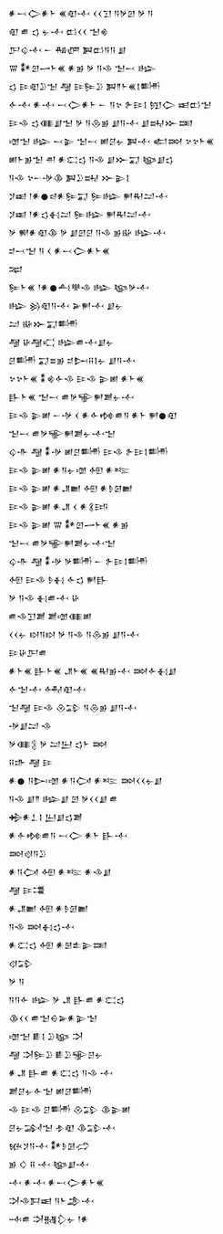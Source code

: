 <div class='block'>
<div class='line'>𒀭𒁁𒀖𒀭𒈨 𒌍𒊏𒋾 𒌋𒌋𒋛 𒀀𒃻𒇻 𒃻 𒀀</div>
<div class='line'>𒊏 𒌑 𒌓 𒉡𒋾 𒆗𒌋𒌋 𒈠𒄯</div>
<div class='line'>𒂅𒌒𒋾 𒀸 𒄀𒂇 𒀉𒆗𒀀𒀀 𒋗</div>
<div class='line'>𒐌 𒀯𒇻𒅂𒈨𒌍 𒀭𒂊 𒃻 𒀀𒈾 𒈠𒁁 𒈗</div>
<div class='line'>𒌓 𒄿𒊏𒊒𒈠 𒆷 𒄿𒌉𒊒 𒀉𒈫𒈨𒌍𒋙𒌦</div>
<div class='line'>𒅆𒋾 𒀭𒋾 𒁁𒀖𒀭𒈨 𒀸 𒀀𒆳 𒉿𒄿𒋙 𒂖𒀖 𒀜𒆗𒈠</div>
<div class='line'>𒄿𒈾 𒌓𒈪𒋗𒈠 𒃻 𒀀𒁲𒂊 𒋗𒀀𒋾 𒋗𒊻𒁍𒌅</div>
<div class='line'>𒌝𒈠 𒈗 𒁁𒉌 𒈠𒁁 𒅖𒆪𒉡 𒀉𒋾 𒅗𒇷 𒆳𒆳𒈨𒌍</div>
<div class='line'>𒅖𒈨𒂊𒈠 𒉣 𒀭𒀫𒌓 𒀀𒈾 𒋗𒁍𒍑 𒆧𒋗𒌓</div>
<div class='line'>𒀀𒈾 𒆳𒀸𒋩𒆠 𒀉𒊒𒊻 𒁍𒉌𒋙</div>
<div class='line'>𒋡𒀜 𒁹𒀭𒊹𒁀𒀭𒌉𒍑 𒌉𒈗 𒂍𒊑𒁺𒋾</div>
<div class='line'>𒋡𒀜 𒁹𒀭𒌓𒈬𒁺 𒌉𒈗 𒂍𒊑𒁺𒋾</div>
<div class='line'>𒃻 𒆍𒀭𒊏𒆠 𒃻 𒋗𒇻𒆪 𒀀𒈾 𒂊𒄫 𒈗𒋾</div>
<div class='line'>𒄑𒁁𒈠 𒀀 𒌋 𒀭𒁁𒀖𒀭𒈨𒌍</div>
<div class='line'>𒉈</div>
<div class='line'>𒌉𒈨𒌍 𒁹𒀭𒊹𒋀𒋧𒈾 𒈗 𒆧𒃻𒋾</div>
<div class='line'>𒈗 𒄒𒊏𒀀𒋾 𒅕𒂍𒋾 𒋗𒉡</div>
<div class='line'>𒁺 𒄫𒁍𒍑𒌦</div>
<div class='line'>𒆷 𒄩𒆷𒄣 𒈗𒌑𒋾𒋗𒉡</div>
<div class='line'>𒆪𒌦 𒍑𒊺𒂊 𒄑𒄖𒍝𒋙𒉡 𒋗𒀀𒋾</div>
<div class='line'>𒆳𒆳𒈨𒌍 𒀮𒄯𒅆𒈾 𒄿𒈾 𒉌𒅖 𒀭𒈨𒌍</div>
<div class='line'>𒃲𒈨𒌍 𒈠𒁁 𒌑𒃻𒊍𒂍𒋢𒉡𒋾</div>
<div class='line'>𒄿𒈾 𒉌𒅖 𒀸𒋩 𒌋 𒀭𒅆𒂔𒌑𒀀 𒀭𒈨 𒂍𒊹𒊏</div>
<div class='line'>𒈠𒁁 𒌑𒃻𒊍𒂍𒋢𒉡𒋾𒈠</div>
<div class='line'>𒌒𒋥 𒆷 𒀮𒋩 𒅖𒆪𒌦 𒄿𒈾 𒉿𒄿𒋙𒌦</div>
<div class='line'>𒄿𒈾 𒉌𒅖 𒀭𒀀𒉡𒌝 𒅇 𒀭𒌈</div>
<div class='line'>𒄿𒈾 𒉌𒅖 𒀭𒂗𒆤 𒅇 𒀭𒊩𒌆𒆤</div>
<div class='line'>𒄿𒈾 𒉌𒅖 𒀭𒂗 𒌋 𒀭𒃽𒅀</div>
<div class='line'>𒄿𒈾 𒉌𒅖 𒐌 𒀯𒇻𒅂𒈨𒌍 𒀭𒂊</div>
<div class='line'>𒈠𒁁 𒌑𒃻𒊍𒂍𒋢𒉡𒋾𒈠</div>
<div class='line'>𒌒𒋥 𒆷 𒀮𒋩 𒃻𒌦 𒀸 𒉿𒄿𒋙𒌦</div>
<div class='line'>𒅇 𒄿𒈾 𒊩𒈬 𒅆𒌓 𒂍𒃲</div>
<div class='line'>𒃻 𒀀𒈾 𒈬𒌑𒋾 𒄩</div>
<div class='line'>𒌑𒈾𒋛𒋢 𒋢𒌝𒈪𒅖</div>
<div class='line'>𒌋𒌋𒉡 𒊭𒀀𒊭 𒃻 𒀀𒈾 𒀀𒁲𒂊 𒋗𒀀𒋾</div>
<div class='line'>𒄿𒄩𒂅𒌑</div>
<div class='line'>𒀭𒈨𒌍 𒃲𒈨𒌍 𒂗𒈨𒌍 𒌍𒊑𒂊𒋾 𒇷𒅆𒈬𒋗</div>
<div class='line'>𒅆𒈠𒋾 𒅈𒊏𒋾</div>
<div class='line'>𒈠𒆷 𒄿𒈾 𒊮𒁉 𒀀𒁲𒂊 𒋗𒀀𒋾</div>
<div class='line'>𒋩𒋗𒁺 𒈾</div>
<div class='line'>𒃻𒈪𒉭 𒃻 𒁺𒌨 𒌓𒈨 𒇷</div>
<div class='line'>𒍝𒈥 𒆷 𒄿</div>
<div class='line'>𒀭𒊹 𒀀𒄖𒌝 𒀭𒀀𒉏 𒀭𒌈 𒇷𒌋𒌋𒉡𒋗</div>
<div class='line'>𒀀𒈾 𒋗𒈫 𒈗𒋗 𒇻 𒃻𒌋𒌋𒋗 𒌑</div>
<div class='line'>𒄈𒀭𒁇𒋙 𒌨𒋗𒌓𒋢</div>
<div class='line'>𒀭𒅆𒂔𒌑𒀀 𒁁𒀖 𒀭𒈨 𒃲𒋾</div>
<div class='line'>𒇷𒋼𒀀𒊒</div>
<div class='line'>𒀭𒀀𒉏 𒅇 𒀭𒌈 𒀭𒈾𒋗</div>
<div class='line'>𒆷 𒄿𒃮</div>
<div class='line'>𒀭𒂗𒆤 𒅇 𒀭𒊩𒌆𒆤</div>
<div class='line'>𒀀𒈾 𒇷𒈬𒌓𒋾</div>
<div class='line'>𒀭𒀫𒌓 𒅇 𒀭𒇡𒉺𒉌𒌅</div>
<div class='line'>𒋼𒁉</div>
<div class='line'>𒃻 𒀀</div>
<div class='line'>𒀀𒀀𒅆 𒈗 𒃻 𒂗 𒃲𒌑 𒀭𒀫𒌓</div>
<div class='line'>𒆠𒌋𒌋 𒌑𒈠𒀪𒅕𒀭𒉌𒈠</div>
<div class='line'>𒌝𒈠 𒀾𒋙 𒊒𒆧 𒋫</div>
<div class='line'>𒆷 𒋫𒌉𒊒 𒀾𒊒𒊌𒆪𒉡</div>
<div class='line'>𒀭𒂗 𒃲𒌑 𒀭𒀫𒌓 𒀀𒈾 𒋾</div>
<div class='line'>𒋢𒆪𒉡𒅆𒈠 𒅖𒆪𒌦</div>
<div class='line'>𒈾 𒄿𒈾 𒆪𒌦 𒊮𒁉 𒆠𒉌𒅖</div>
<div class='line'>𒆪𒉡𒋆𒈠 𒈮𒊏 𒆠𒁉𒋾</div>
<div class='line'>𒁮𒋡𒀀𒋾 𒀯𒊩𒌆𒈤</div>
<div class='line'>𒂊 𒄭 𒍝 𒋾 𒆧𒋗𒋾</div>
<div class='line'>𒋾 𒀭𒋾 𒀭𒁁𒀖𒀭𒈨𒌍</div>
<div class='line'>𒋫𒈾𒁕𒀜 𒀀𒈨𒂁𒋾</div>
<div class='line'>𒁄𒌑 𒋫𒉆𒁷𒉡 𒁹𒀭</div>
</div>